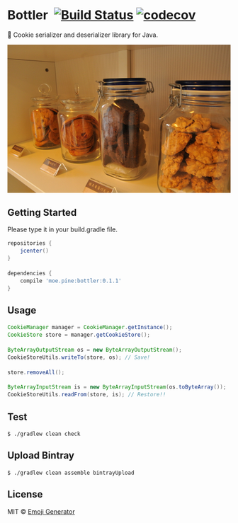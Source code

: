# Bottler &nbsp;[![Build Status](https://travis-ci.org/emoji-gen/bottler.svg?branch=master)](https://travis-ci.org/emoji-gen/bottler) [![codecov](https://codecov.io/gh/emoji-gen/bottler/branch/master/graph/badge.svg)](https://codecov.io/gh/emoji-gen/bottler)

:cookie: Cookie serializer and deserializer library for Java.

![](cookie.jpg)

## Getting Started
Please type it in your build.gradle file.

```groovy
repositories {
    jcenter()
}

dependencies {
    compile 'moe.pine:bottler:0.1.1'
}
```

## Usage

```java
CookieManager manager = CookieManager.getInstance();
CookieStore store = manager.getCookieStore();

ByteArrayOutputStream os = new ByteArrayOutputStream();
CookieStoreUtils.writeTo(store, os); // Save!

store.removeAll();

ByteArrayInputStream is = new ByteArrayInputStream(os.toByteArray());
CookieStoreUtils.readFrom(store, is); // Restore!!
```

## Test

```
$ ./gradlew clean check
```

## Upload Bintray

```
$ ./gradlew clean assemble bintrayUpload
```

## License
MIT &copy; [Emoji Generator](https://emoji-gen.ninja/)
